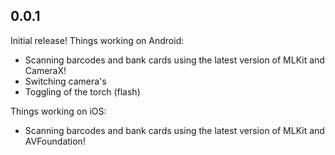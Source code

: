 ## 0.0.1
Initial release!
Things working on Android:
* Scanning barcodes and bank cards using the latest version of MLKit and CameraX!
* Switching camera's
* Toggling of the torch (flash)

Things working on iOS:
* Scanning barcodes and bank cards using the latest version of MLKit and AVFoundation!
